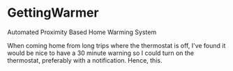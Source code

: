 # GettingWarmer
Automated Proximity Based Home Warming System

When coming home from long trips where the thermostat is off, I've found it would be nice to have a 30 minute warning so I could turn on the thermostat, preferably with a notification. Hence, this.
